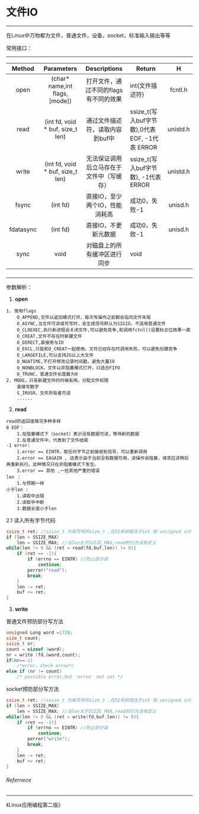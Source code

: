 # 文件IO

---

在Linux中万物都为文件，普通文件，设备，socket，标准输入输出等等

常用接口：

---

|  Method   |            Parameters            |               Descriptions               | Return                                         |    H     |
| :-------: | :------------------------------: | :--------------------------------------: | ---------------------------------------------- | :------: |
|   open    |  (char* name,int flags,[mode])   |  打开文件，通过不同的flags有不同的效果   | int(文件描述符)                                | fcntl.h  |
|   read    | (int fd, void * buf, size_t len) |     通过文件描述符，读取内容到buf中      | ssize_t(写入buf字节数),0代表 EOF, -1代表 ERROR | unistd.h |
|   write   | (int fd, void * buf, size_t len) | 无法保证调用后立马存在于文件中（写缓存） | ssize_t(写入buf字节数), -1代表 ERROR           | unistd.h |
|   fsync   |             (int fd)             |      直接IO，至少两个IO，性能消耗高      | 成功0，失败-1                                  | unisd.h  |
| fdatasync |             (int fd)             |           直接IO，不更新元数据           | 成功0，失败-1                                  | unisd.h  |
|   sync    |               void               |       对磁盘上的所有缓冲区进行同步       | void                                           |          |

### 

---

参数解析：

1. **open**

```
1. 常用flags
	O_APPEND,文件以追加模式打开，每次写操作之前都会指向文件末尾
	O_ASYNC,当文件可读或可写时，会生成信号默认为SIGIO，不适用普通文件
	O_CLOEXEC,执行新进程会关闭文件,可以避免竞争,和调用fctnl()设置标志位效果一直
	O_CREAT,文件不存在时新建文件
	O_DIRECT,直接用与IO
	O_EXCL,只能和O_CREAT一起使用，文件已经存在时调用失败，可以避免创建竞争
	O_LARGEFILE,可以支持2G以上大文件
	O_NOATIME,不打开修改记录时间戳，避免大量IO
	O_NONBLOCK，文件以非阻塞模式打开，只适合FIFO
	O_TRUNC，普通文件长度截为0
2. MODE，只有新建文件的时候有用，分配文件权限
	直接写数字
	S_IRUSR，文件所有者可读
	......
```

2. **read**

```
read的返回值情况多种多样
0 EOF：
	1.在阻塞模式下（socket）表示没有数据可读，等待新的数据
	2.在普通文件中，代表到了文件结尾
-1 error:
	1.error == EINTR，取任何字节之前接收到信号，可以重新调用
	2.error == EAGAIN , 这表示由于当前没有数据可用，读操作会阻塞，请求应该稍后再重新执行。这种情况只在非阻塞模式下发生。
	3.error == 其他 ,一些其他严重的错误
len ：
	1.与预期一样
小于len :
	1.读取中出错
	2.读取中中断
	3.数据长度小于len
```

 2.1 读入所有字节代码

```c
ssize_t ret; //ssize_t 为有符号的size_t ,在32系统相当于int 和 unsigned int
if (len > SSIZE_MAX)
    len = SSIZE_MAX; //当len大于SSIZE_MAX,read的行为没有定义
while(len != 0 && (ret = read(fd,buf,len)) != 0){
    if (ret == -1){
        if (errno == EINTR) //防止部分读
            continue;
        perror("read");
        break;
    }
    len -= ret;
    buf += ret;
}
```

3.  **write**

普通文件预防部分写方法

```c
unsigned Long word =1720;
size_t count;
ssize_t nr;
count = sizeof (word);
nr = write (fd,&word,count);
if(nr==-1)
	/*error，check errno*/
else if (nr != count)
    /* possible error,but 'errno' not set */
```

socket预防部分写方法

```c
ssize_t ret; //ssize_t 为有符号的size_t ,在32系统相当于int 和 unsigned int
if (len > SSIZE_MAX)
    len = SSIZE_MAX; //当len大于SSIZE_MAX,read的行为没有定义
while(len != 0 && (ret = write(fd,buf,len)) != 0){
    if (ret == -1){
        if (errno == EINTR) //防止部分读
            continue;
        perror("write");
        break;
    }
    len -= ret;
    buf += ret;
}
```



###### Refernece

---

《Linux应用编程第二版》

